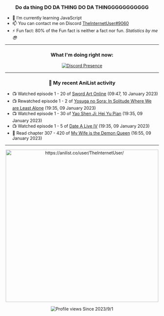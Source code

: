 <div align="center">

### Do da thing DO DA THING DO DA THINGGGGGGGGGGG
</div>

- 🌱 I’m currently learning JavaScript
- 📫 You can contact me on Discord [TheInternetUser#9060](https://discord.com/users/534117072796385300)
- ⚡ Fun fact: 80% of the Fun fact is neither a fact nor fun. _Statistics by me 😎_
<hr>

<div align="center">

### What I'm doing right now:
[![Discord Presence](https://lanyard.cnrad.dev/api/534117072796385300)](https://discord.com/users/534117072796385300)
<hr>
  
### 🌸 My recent AniList activity

</div>

<!-- ANILIST_ACTIVITY:start -->

-   📺 Watched episode 1 - 20 of [Sword Art Online](https://anilist.co/anime/11757) (09:47, 10 January 2023)
-   📺 Rewatched episode 1 - 2 of [Yosuga no Sora: In Solitude Where We are Least Alone](https://anilist.co/anime/8861) (19:35, 09 January 2023)
-   📺 Watched episode 1 - 30 of [Yao Shen Ji: Hei Yu Pian](https://anilist.co/anime/116964) (19:35, 09 January 2023)
-   📺 Watched episode 1 - 5 of [Date A Live IV](https://anilist.co/anime/116605) (19:35, 09 January 2023)
-   📖 Read chapter 307 - 420 of [My Wife is the Demon Queen](https://anilist.co/manga/107966) (16:55, 09 January 2023)

<!-- ANILIST_ACTIVITY:end -->
<hr>

<div align="center">

<img width="500" alt="https://anilist.co/user/TheInternetUser/" src="https://img.anili.st/User/929966"/>

![Profile views](https://gpvc.arturio.dev/TheInternetUse7) Since 2023/9/1

</div>
